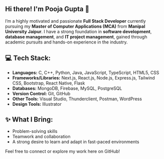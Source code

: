 <!--
**Gpooja13/Gpooja13** is a ✨ _special_ ✨ repository because its `README.md` (this file) appears on your GitHub profile.

Here are some ideas to get you started:

- 🔭 I’m currently working on ...
- 🌱 I’m currently learning ...
- 👯 I’m looking to collaborate on ...
- 🤔 I’m looking for help with ...
- 💬 Ask me about ...
- 📫 How to reach me: ...
- 😄 Pronouns: ...
- ⚡ Fun fact: ...
-->
## Hi there! I'm Pooja Gupta 👋

I’m a highly motivated and passionate **Full Stack Developer** currently pursuing my **Master of Computer Applications (MCA)** from **Manipal University Jaipur**. I have a strong foundation in **software development**, **database management**, and **IT project management**, gained through academic pursuits and hands-on experience in the industry.

## 💻 Tech Stack:
- **Languages:** C, C++, Python, Java, JavaScript, TypeScript, HTML5, CSS
- **Frameworks/Libraries:** Next.js, React.js, Node.js, Express.js, Tailwind CSS, Bootstrap, React Native, Flask
- **Databases:** MongoDB, Firebase, MySQL, PostgreSQL
- **Version Control:** Git, GitHub
- **Other Tools:** Visual Studio, Thunderclient, Postman, WordPress
- **Design Tools:** Illustrator

## ✨ What I Bring:
- Problem-solving skills
- Teamwork and collaboration
- A strong desire to learn and adapt in fast-paced environments

Feel free to connect or explore my work here on GitHub!
